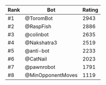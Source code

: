 Rank|Bot|Rating
---|---|---
#1|@ToromBot|2943
#2|@RaspFish|2886
#3|@colinbot|2635
#4|@Nakshatra3|2519
#5|@anti-bot|2233
#6|@CatNail|2023
#7|@pawnrobot|1791
#8|@MinOpponentMoves|1119
